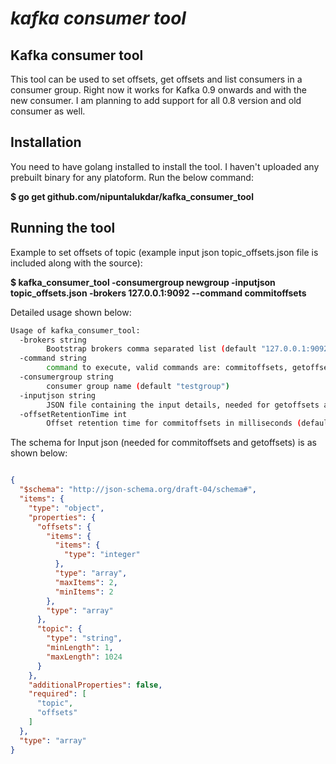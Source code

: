 *kafka consumer tool*
=======================

Kafka consumer tool 
-------------------

This tool can be used to set offsets, get offsets and list consumers in a consumer group.
Right now it works for Kafka 0.9 onwards and with the new consumer. I am planning to add support for
all 0.8 version and old consumer as well.

Installation
------------
You need to have golang installed to install the tool. I haven't uploaded any prebuilt binary for
any platoform. 
Run the below command:

**$ go get github.com/nipuntalukdar/kafka_consumer_tool**

Running the tool
----------------
Example to set offsets of topic  (example input json topic_offsets.json file is included along with the source):

**$ kafka_consumer_tool -consumergroup  newgroup -inputjson topic_offsets.json  -brokers 127.0.0.1:9092  --command commitoffsets**

Detailed usage shown below:
```bash
Usage of kafka_consumer_tool:
  -brokers string
        Bootstrap brokers comma separated list (default "127.0.0.1:9092")
  -command string
        command to execute, valid commands are: commitoffsets, getoffsets, listconsumers (default "getoffsets")
  -consumergroup string
        consumer group name (default "testgroup")
  -inputjson string
        JSON file containing the input details, needed for getoffsets and commitoffsets (default "topic_offsets.json")
  -offsetRetentionTime int
        Offset retention time for commitoffsets in milliseconds (default 3155760000000)
```

The schema for Input json (needed for commitoffsets and getoffsets) is as shown below:
```json

{
  "$schema": "http://json-schema.org/draft-04/schema#",
  "items": {
    "type": "object",
    "properties": {
      "offsets": {
        "items": {
          "items": {
            "type": "integer"
          },
          "type": "array",
          "maxItems": 2,
          "minItems": 2
        },
        "type": "array"
      },
      "topic": {
        "type": "string",
        "minLength": 1,
        "maxLength": 1024
      }
    },
    "additionalProperties": false,
    "required": [
      "topic",
      "offsets"
    ]
  },
  "type": "array"
}

```


